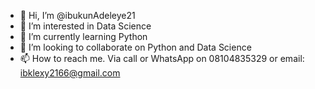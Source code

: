 - 👋 Hi, I’m @ibukunAdeleye21
- 👀 I’m interested in Data Science
- 🌱 I’m currently learning Python
- 💞️ I’m looking to collaborate on Python and Data Science
- 📫 How to reach me. 
Via call or WhatsApp on 08104835329 or 
email: ibklexy2166@gmail.com

<!---
ibukunAdeleye21/ibukunAdeleye21 is a ✨ special ✨ repository because its `README.md` (this file) appears on your GitHub profile.
You can click the Preview link to take a look at your changes.
--->
